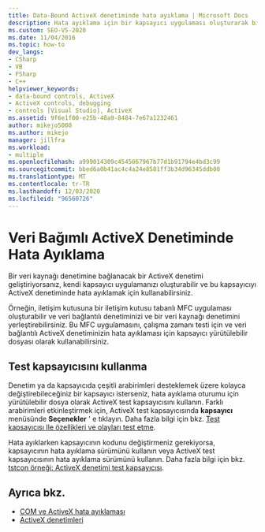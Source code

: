 ```yaml
---
title: Data-Bound ActiveX denetiminde hata ayıklama | Microsoft Docs
description: Hata ayıklama için bir kapsayıcı uygulaması oluşturarak bir veri kaynağı denetimine yönelik bir ActiveX denetiminde hata ayıklamanın nasıl yapılacağını öğrenin.
ms.custom: SEO-VS-2020
ms.date: 11/04/2016
ms.topic: how-to
dev_langs:
- CSharp
- VB
- FSharp
- C++
helpviewer_keywords:
- data-bound controls, ActiveX
- ActiveX controls, debugging
- controls [Visual Studio], ActiveX
ms.assetid: 9f6e1f00-e25b-48a9-8484-7e67a1232461
author: mikejo5000
ms.author: mikejo
manager: jillfra
ms.workload:
- multiple
ms.openlocfilehash: a999014309c4545067967b77d1b91794e4bd3c99
ms.sourcegitcommit: bbed6a0b41ac4c4a24e8581ff3b34d96345ddb00
ms.translationtype: MT
ms.contentlocale: tr-TR
ms.lasthandoff: 12/03/2020
ms.locfileid: "96560726"
---
```

# <a name="debugging-a-data-bound-activex-control"></a>Veri Bağımlı ActiveX Denetiminde Hata Ayıklama
Bir veri kaynağı denetimine bağlanacak bir ActiveX denetimi geliştiriyorsanız, kendi kapsayıcı uygulamanızı oluşturabilir ve bu kapsayıcıyı ActiveX denetiminde hata ayıklamak için kullanabilirsiniz.

 Örneğin, iletişim kutusuna bir iletişim kutusu tabanlı MFC uygulaması oluşturabilir ve veri bağlantılı denetiminizi ve bir veri kaynağı denetimini yerleştirebilirsiniz. Bu MFC uygulamasını, çalışma zamanı testi için ve veri bağlantılı ActiveX denetiminizin hata ayıklaması için kapsayıcı yürütülebilir dosyası olarak kullanabilirsiniz.

## <a name="using-the-test-container"></a>Test kapsayıcısını kullanma
 Denetim ya da kapsayıcıda çeşitli arabirimleri desteklemek üzere kolayca değiştirebileceğiniz bir kapsayıcı isterseniz, hata ayıklama oturumu için yürütülebilir dosya olarak ActiveX test kapsayıcısını kullanın. Farklı arabirimleri etkinleştirmek için, ActiveX test kapsayıcısında **kapsayıcı** menüsünde **Seçenekler** ' e tıklayın. Daha fazla bilgi için bkz. [Test kapsayıcısı Ile özellikleri ve olayları test etme](/cpp/mfc/testing-properties-and-events-with-test-container).

 Hata ayıklarken kapsayıcının kodunu değiştirmeniz gerekiyorsa, kapsayıcının hata ayıklama sürümünü kullanın veya ActiveX test kapsayıcısının hata ayıklama sürümünü kullanın. Daha fazla bilgi için bkz. [tstcon örneği: ActiveX denetimi test kapsayıcısı](/previous-versions/f9adb5t5(v=vs.100)).

## <a name="see-also"></a>Ayrıca bkz.
- [COM ve ActiveX hata ayıklaması](../debugger/com-and-activex-debugging.md)
- [ActiveX denetimleri](/cpp/mfc/activex-controls)